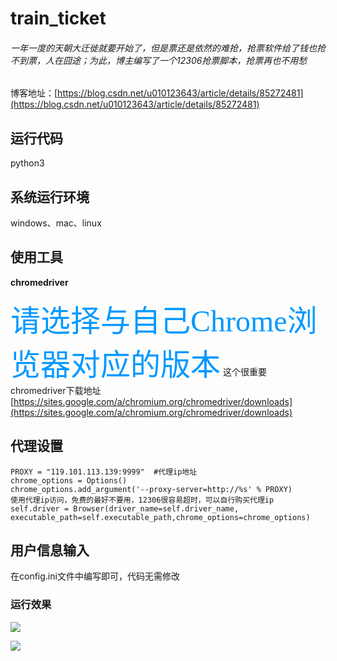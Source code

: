 # train_ticket
###### 一年一度的天朝大迁徙就要开始了，但是票还是依然的难抢，抢票软件给了钱也抢不到票，人在囧途；为此，博主编写了一个12306抢票脚本，抢票再也不用愁
博客地址：[https://blog.csdn.net/u010123643/article/details/85272481](https://blog.csdn.net/u010123643/article/details/85272481)
## 运行代码
python3

## 系统运行环境
windows、mac、linux

## 使用工具
**chromedriver**</br>

<font color=#0099ff size=12 face="黑体">请选择与自己Chrome浏览器对应的版本</font>   这个很重要</br>
chromedriver下载地址[https://sites.google.com/a/chromium.org/chromedriver/downloads](https://sites.google.com/a/chromium.org/chromedriver/downloads)

## 代理设置
```
PROXY = "119.101.113.139:9999"  #代理ip地址
chrome_options = Options()
chrome_options.add_argument('--proxy-server=http://%s' % PROXY)
使用代理ip访问，免费的最好不要用，12306很容易超时，可以自行购买代理ip
self.driver = Browser(driver_name=self.driver_name, executable_path=self.executable_path,chrome_options=chrome_options) 
```

## 用户信息输入
在config.ini文件中编写即可，代码无需修改

### 运行效果
<img src="https://github.com/zhibuyu/train_ticket/blob/master/show/effect.gif?raw=true" /></br>

<img src="https://github.com/zhibuyu/train_ticket/blob/master/show/successful.png?raw=true" />
